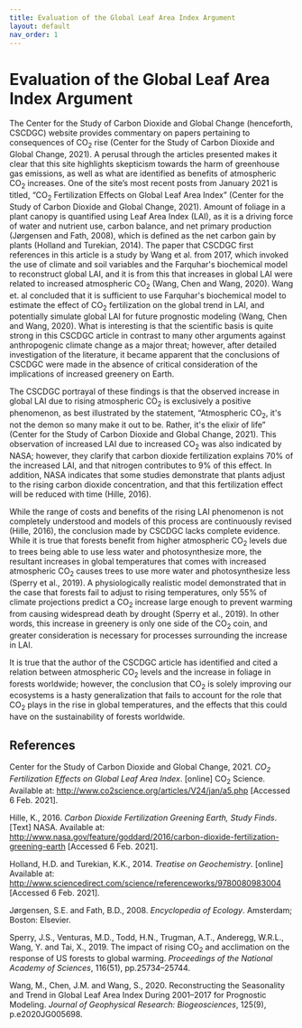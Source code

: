 ```yaml
---
title: Evaluation of the Global Leaf Area Index Argument
layout: default
nav_order: 1
---
```

# Evaluation of the Global Leaf Area Index Argument

The Center for the Study of Carbon Dioxide and Global Change (henceforth, CSCDGC) website provides commentary on papers pertaining to consequences of CO<sub>2</sub> rise (Center for the Study of Carbon Dioxide and Global Change, 2021). A perusal through the articles presented makes it clear that this site highlights skepticism towards the harm of greenhouse gas emissions, as well as what are identified as benefits of atmospheric CO<sub>2</sub> increases. One of the site’s most recent posts from January 2021 is titled, “CO<sub>2</sub> Fertilization Effects on Global Leaf Area Index” (Center for the Study of Carbon Dioxide and Global Change, 2021). Amount of foliage in a plant canopy is quantified using Leaf Area Index (LAI), as it is a driving force of water and nutrient use, carbon balance, and net primary production (Jørgensen and Fath, 2008), which is defined as the net carbon gain by plants (Holland and Turekian, 2014). The paper that CSCDGC first references in this article is a study by Wang et al. from 2017, which invoked the use of climate and soil variables and the Farquhar's biochemical model to reconstruct global LAI, and it is from this that increases in global LAI were related to increased atmospheric CO<sub>2</sub> (Wang, Chen and Wang, 2020). Wang et. al concluded that it is sufficient to use Farquhar's biochemical model to estimate the effect of CO<sub>2</sub> fertilization on the global trend in LAI, and potentially simulate global LAI for future prognostic modeling (Wang, Chen and Wang, 2020). What is interesting is that the scientific basis is quite strong in this CSCDGC article in contrast to many other arguments against anthropogenic climate change as a major threat; however, after detailed investigation of the literature, it became apparent that the conclusions of CSCDGC were made in the absence of critical consideration of the implications of increased greenery on Earth.

The CSCDGC portrayal of these findings is that the observed increase in global LAI due to rising atmospheric CO<sub>2</sub> is exclusively a positive phenomenon, as best illustrated by the statement, “Atmospheric CO<sub>2</sub>, it's not the demon so many make it out to be. Rather, it's the elixir of life” (Center for the Study of Carbon Dioxide and Global Change, 2021). This observation of increased LAI due to increased CO<sub>2</sub> was also indicated by NASA; however, they clarify that carbon dioxide fertilization explains 70% of the increased LAI, and that nitrogen contributes to 9% of this effect. In addition, NASA indicates that some studies demonstrate that plants adjust to the rising carbon dioxide concentration, and that this fertilization effect will be reduced with time (Hille, 2016).

While the range of costs and benefits of the rising LAI phenomenon is not completely understood and models of this process are continuously revised (Hille, 2016), the conclusion made by CSCDGC lacks complete evidence. While it is true that forests benefit from higher atmospheric CO<sub>2</sub> levels due to trees being able to use less water and photosynthesize more, the resultant increases in global temperatures that comes with increased atmospheric CO<sub>2</sub> causes trees to use more water and photosynthesize less (Sperry et al., 2019). A physiologically realistic model demonstrated that in the case that forests fail to adjust to rising temperatures, only 55% of climate projections predict a CO<sub>2</sub> increase large enough to prevent warming from causing widespread death by drought (Sperry et al., 2019). In other words, this increase in greenery is only one side of the CO<sub>2</sub> coin, and greater consideration is necessary for processes surrounding the increase in LAI. 

It is true that the author of the CSCDGC article has identified and cited a relation between atmospheric CO<sub>2</sub> levels and the increase in foliage in forests worldwide; however, the conclusion that CO<sub>2</sub> is solely improving our ecosystems is a hasty generalization that fails to account for the role that CO<sub>2</sub> plays in the rise in global temperatures, and the effects that this could have on the sustainability of forests worldwide.  

## References

Center for the Study of Carbon Dioxide and Global Change, 2021. *CO<sub>2</sub> Fertilization Effects on Global Leaf Area Index*. [online] CO<sub>2</sub> Science. Available at: <http://www.co2science.org/articles/V24/jan/a5.php> [Accessed 6 Feb. 2021].

Hille, K., 2016. *Carbon Dioxide Fertilization Greening Earth, Study Finds*. [Text] NASA. Available at: <http://www.nasa.gov/feature/goddard/2016/carbon-dioxide-fertilization-greening-earth> [Accessed 6 Feb. 2021].

Holland, H.D. and Turekian, K.K., 2014. *Treatise on Geochemistry*. [online] Available at: <http://www.sciencedirect.com/science/referenceworks/9780080983004> [Accessed 6 Feb. 2021].

Jørgensen, S.E. and Fath, B.D., 2008. *Encyclopedia of Ecology*. Amsterdam; Boston: Elsevier.

Sperry, J.S., Venturas, M.D., Todd, H.N., Trugman, A.T., Anderegg, W.R.L., Wang, Y. and Tai, X., 2019. The impact of rising CO<sub>2</sub> and acclimation on the response of US forests to global warming. *Proceedings of the National Academy of Sciences*, 116(51), pp.25734–25744.

Wang, M., Chen, J.M. and Wang, S., 2020. Reconstructing the Seasonality and Trend in Global Leaf Area Index During 2001–2017 for Prognostic Modeling. *Journal of Geophysical Research: Biogeosciences*, 125(9), p.e2020JG005698.

